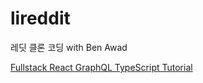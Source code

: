 # lireddit

레딧 클론 코딩 with Ben Awad

[Fullstack React GraphQL TypeScript Tutorial](https://youtu.be/I6ypD7qv3Z8)

